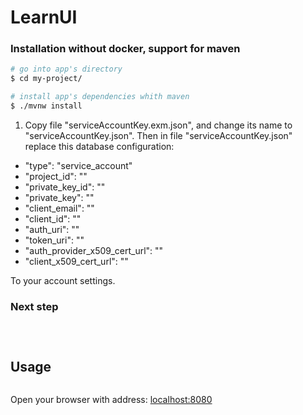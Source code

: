 # LearnUI

### Installation without docker, support for maven

``` bash
# go into app's directory
$ cd my-project/

# install app's dependencies whith maven
$ ./mvnw install 
```

1. Copy file "serviceAccountKey.exm.json", and change its name to "serviceAccountKey.json".
Then in file "serviceAccountKey.json" replace this database configuration:

*  "type": "service_account"
*  "project_id": ""
*  "private_key_id": ""
*  "private_key": ""
*  "client_email": ""
*  "client_id": ""
*  "auth_uri": ""
*  "token_uri": ""
*  "auth_provider_x509_cert_url": ""
*  "client_x509_cert_url": ""

To your account settings.

### Next step

``` bash

```

```bash

```

``` bash

```

## Usage

``` bash

```

Open your browser with address: [localhost:8080](localhost:8080)  